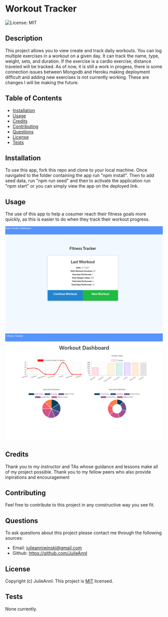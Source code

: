 # Workout Tracker
  ![License: MIT](https://img.shields.io/badge/License-MIT-yellow.svg)  

  ## Description
  
  This project allows you to view create and track daily workouts. You can log multiple exercises in a workout on a given day. It can track the name, type, weight, sets, and duration. If the exercise is a cardio exercise, distance traveled will be tracked. As of now, it is still a work in progess, there is some connection issues between Mongodb and Heroku making deployment difficult and adding new exercises is not currently working. These are changes I will be making the future.
  
  ## Table of Contents
  
  - [Installation](#Installation)
  - [Usage](#Usage)
  - [Credits](#Credits)
  - [Contributing](#Contributing)
  - [Questions](#Questions)
  - [License](#License)
  - [Tests](#Tests)
  
  ## Installation
  
  To use this app, fork this repo and clone to your local machine. Once navigated to the folder containing the app run "npm install". Then to add seed data, run "npm run seed" and then to activate the application run "npm start" or you can simply view the app on the deployed link.
  
  ## Usage
  
  The use of this app to help a cosumer reach their fitness goals more quickly, as this is easier to do when they track their workout progress.

  ![image1](/images/image1.png) 
  ![image2](/images/image2.png)
  
  ## Credits
  
  Thank you to my instructor and TAs whose guidance and lessons make all of my project possible. Thank you to my fellow peers who also provide inpirations and encouragement
  
  ## Contributing 
  
  Feel free to contribute to this project in any constructive way you see fit.
  
  ## Questions
  
  To ask questions about this project please contact me through the following sources:
  - Email: julieanniwinski@gmail.com
  - Github:  https://github.com/JulieAnnI
  
  
  
  ## License
  
  Copyright (c)  JulieAnnI.
    This project is [MIT](https://opensource.org/licenses/MIT) licensed.
  
  ## Tests
  
  None currently.